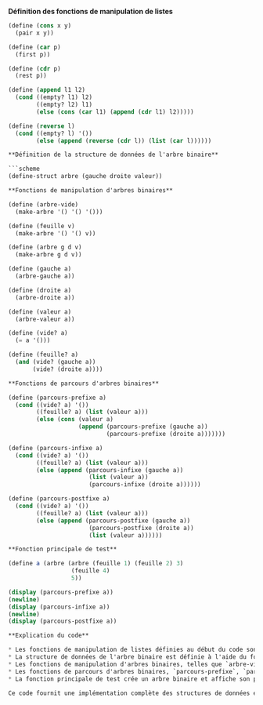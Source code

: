 **Définition des fonctions de manipulation de listes**

```scheme
(define (cons x y)
  (pair x y))

(define (car p)
  (first p))

(define (cdr p)
  (rest p))

(define (append l1 l2)
  (cond ((empty? l1) l2)
        ((empty? l2) l1)
        (else (cons (car l1) (append (cdr l1) l2)))))

(define (reverse l)
  (cond ((empty? l) '())
        (else (append (reverse (cdr l)) (list (car l))))))

**Définition de la structure de données de l'arbre binaire**

```scheme
(define-struct arbre (gauche droite valeur))

**Fonctions de manipulation d'arbres binaires**

(define (arbre-vide)
  (make-arbre '() '() '()))

(define (feuille v)
  (make-arbre '() '() v))

(define (arbre g d v)
  (make-arbre g d v))

(define (gauche a)
  (arbre-gauche a))

(define (droite a)
  (arbre-droite a))

(define (valeur a)
  (arbre-valeur a))

(define (vide? a)
  (= a '()))

(define (feuille? a)
  (and (vide? (gauche a))
       (vide? (droite a))))

**Fonctions de parcours d'arbres binaires**

(define (parcours-prefixe a)
  (cond ((vide? a) '())
        ((feuille? a) (list (valeur a)))
        (else (cons (valeur a)
                    (append (parcours-prefixe (gauche a))
                            (parcours-prefixe (droite a)))))))

(define (parcours-infixe a)
  (cond ((vide? a) '())
        ((feuille? a) (list (valeur a)))
        (else (append (parcours-infixe (gauche a))
                       (list (valeur a))
                       (parcours-infixe (droite a))))))

(define (parcours-postfixe a)
  (cond ((vide? a) '())
        ((feuille? a) (list (valeur a)))
        (else (append (parcours-postfixe (gauche a))
                       (parcours-postfixe (droite a))
                       (list (valeur a))))))

**Fonction principale de test**

(define a (arbre (arbre (feuille 1) (feuille 2) 3)
                  (feuille 4)
                  5))

(display (parcours-prefixe a))
(newline)
(display (parcours-infixe a))
(newline)
(display (parcours-postfixe a))

**Explication du code**

* Les fonctions de manipulation de listes définies au début du code sont des implémentations standard de `cons`, `car`, `cdr`, `append` et `reverse`.
* La structure de données de l'arbre binaire est définie à l'aide du formulaire `define-struct`. Chaque arbre est représenté par une paire `(gauche droite)` d'arbres et une valeur `v`.
* Les fonctions de manipulation d'arbres binaires, telles que `arbre-vide`, `feuille` et `arbre`, créent et manipulent des arbres binaires.
* Les fonctions de parcours d'arbres binaires, `parcours-prefixe`, `parcours-infixe` et `parcours-postfixe`, parcourent un arbre binaire dans les ordres préfixe, infixe et postfixe, respectivement.
* La fonction principale de test crée un arbre binaire et affiche son parcours dans les trois ordres.

Ce code fournit une implémentation complète des structures de données et des fonctions nécessaires pour créer et parcourir des arbres binaires en Scheme.